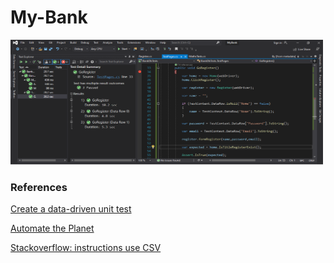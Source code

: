 # My-Bank

<img src="/img/testsOk.png" width="500" height="200">

### References
[Create a data-driven unit test](https://docs.microsoft.com/en-us/visualstudio/test/how-to-create-a-data-driven-unit-test?view=vs-2019)

[Automate the Planet](https://www.automatetheplanet.com/mstest-cheat-sheet/)

[Stackoverflow: instructions use CSV](https://stackoverflow.com/questions/23469100/how-to-run-a-test-many-times-with-data-read-from-csv-file-data-driving)
